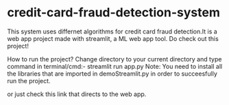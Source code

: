 # credit-card-fraud-detection-system

This system uses differnet algorithms for credit card fraud detection.It is a web app project made with streamlit, a ML web app tool. Do check out this project!

How to run the project? Change directory to your current directory and type command in terminal/cmd:- streamlit run app.py
Note: You need to install all the libraries that are imported in demoStreamlit.py in order to succeesfully run the project.

or just check this link that directs to the web app.
